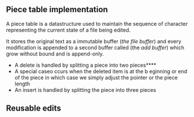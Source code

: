 ## Piece table implementation

A piece table is a datastructure used to maintain the sequence of character representing the current state of a file
being edited.

It stores the original text as a immutable buffer (*the file buffer*) and every modification is appended to a second 
buffer called (the *add buffer*) which grow without bound and is append-only.

- A delete is handled by splitting a piece into two pieces****
- A special caseo ccurs when the deleted item is at the b eginning or end of the piece in which case we simply adjust
  the pointer or the piece length
- An insert is handled by splitting the piece into three pieces

## Reusable edits
